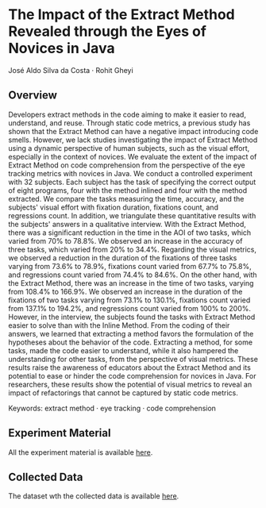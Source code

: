 # The Impact of the Extract Method Revealed through the Eyes of Novices in Java
José Aldo Silva da Costa · Rohit Gheyi 

## Overview
Developers extract methods in the code aiming to make it easier to read, understand, and reuse. Through static code metrics, a previous study has shown that the Extract Method can have a negative impact introducing code smells. However, we lack studies investigating the impact of Extract Method using a dynamic perspective of human subjects, such as the visual effort, especially in the context of novices. We evaluate the extent of the impact of Extract Method on code comprehension from the perspective of the eye tracking metrics with novices in Java. We conduct a controlled experiment with 32 subjects. Each subject has the task of specifying the correct output of eight programs, four with the method inlined and four with the method extracted. We compare the tasks measuring the time, accuracy, and the subjects' visual effort with fixation duration, fixations count, and regressions count. In addition, we triangulate these quantitative results with the subjects' answers in a qualitative interview. With the Extract Method, there was a significant reduction in the time in the AOI of two tasks, which varied from 70% to 78.8%. We observed an increase in the accuracy of three tasks, which varied from 20% to 34.4%. Regarding the visual metrics, we observed a reduction in the duration of the fixations of three tasks varying from 73.6% to 78.9%, fixations count varied from 67.7% to 75.8%, and regressions count varied from 74.4% to 84.6%. On the other hand, with the Extract Method, there was an increase in the time of two tasks, varying from 108.4% to 166.9%. We observed an increase in the duration of the fixations of two tasks varying from 73.1% to 130.1%, fixations count varied from 137.1% to 194.2%, and regressions count varied from 100% to 200%. However, in the interview, the subjects found the tasks with Extract Method easier to solve than with the Inline Method. From the coding of their answers, we learned that extracting a method favors the formulation of the hypotheses about the behavior of the code. Extracting a method, for some tasks, made the code easier to understand, while it also hampered the understanding for other tasks, from the perspective of visual metrics. These results raise the awareness of educators about the Extract Method and its potential to ease or hinder the code comprehension for novices in Java. For researchers, these results show the potential of visual metrics to reveal an impact of refactorings that cannot be captured by static code metrics. 

Keywords: extract method · eye tracking · code comprehension 

## Experiment Material

All the experiment material is available <a href="https://github.com/josealdo/refactorings-with-eye-tracking/tree/main/Experiment%20Material">here</a>.

## Collected Data

The dataset wth the collected data is available <a href="https://github.com/josealdo/refactorings-with-eye-tracking/tree/main/Collected%20Data">here</a>.

